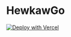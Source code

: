 # HewkawGo

[![Deploy with Vercel](https://vercel.com/button)](https://vercel.com/new/clone?repository-url=https%3A%2F%2Fgithub.com%2Fhewkawar%2FHewkawGo&env=SITE_NAME,SITE_URL,NEXTAUTH_URL,NEXTAUTH_SECRET,NEXTAUTH_DISCORD_CLIENT_ID,NEXTAUTH_DISCORD_CLIENT_SECRET,DATABASE_URL&demo-url=https%3A%2F%2Fgo.hewkawar.xyz)